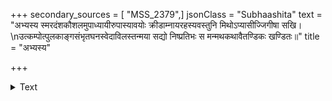 +++
secondary_sources = [ "MSS_2379",]
jsonClass = "Subhaashita"
text = "अभ्यस्य स्मरदंशकौशलमुपाध्यायीरुपास्यावयोः क्रीडाम्नायरहस्यवस्तुनि मिथोऽप्यासीज्जिगीषा सखि।  \nउत्कम्पोत्पुलकाङ्गसंभृतघनस्वेदाविलस्तन्मया सद्यो निष्प्रतिभः स मन्मथकथावैतण्डिकः खण्डितः॥"
title = "अभ्यस्य"

+++

<details><summary>Text</summary>

अभ्यस्य स्मरदंशकौशलमुपाध्यायीरुपास्यावयोः क्रीडाम्नायरहस्यवस्तुनि मिथोऽप्यासीज्जिगीषा सखि।  
उत्कम्पोत्पुलकाङ्गसंभृतघनस्वेदाविलस्तन्मया सद्यो निष्प्रतिभः स मन्मथकथावैतण्डिकः खण्डितः॥
</details>
